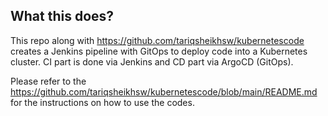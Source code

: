 ## What this does?
This repo along with https://github.com/tariqsheikhsw/kubernetescode creates a Jenkins pipeline with GitOps to deploy code into a Kubernetes cluster. CI part is done via Jenkins and CD part via ArgoCD (GitOps).


Please refer to the https://github.com/tariqsheikhsw/kubernetescode/blob/main/README.md for the instructions on how to use the codes.
